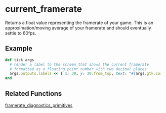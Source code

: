 # current_framerate

Returns a float value representing the framerate of your game. This is an approximation/moving average of your framerate and should eventually settle to 60fps.

## Example

```ruby
def tick args
  # render a label to the screen that shows the current framerate
  # formatted as a floating point number with two decimal places
  args.outputs.labels << { x: 30, y: 30.from_top, text: "#{args.gtk.current_framerate.to_sf}" }
end
```

## Related Functions

[framerate_diagnostics_primitives](framerate_diagnostics_primitives.md)
